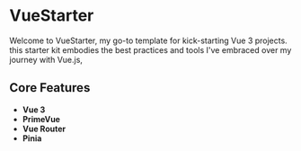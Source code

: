 # VueStarter

Welcome to VueStarter, my go-to template for kick-starting Vue 3 projects. this starter kit embodies the best practices and tools I've embraced over my journey with Vue.js,

## Core Features

- **Vue 3**
- **PrimeVue**
- **Vue Router**
- **Pinia**
